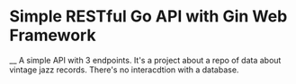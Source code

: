 # Simple RESTful Go API with Gin Web Framework

__
A simple API with 3 endpoints. It's a project about a repo of data about vintage jazz records. There's no interacdtion with a database.